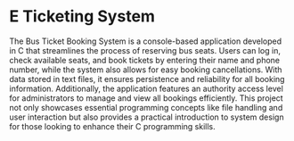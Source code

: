 # E Ticketing System
 The Bus Ticket Booking System is a console-based application developed in C that streamlines the process of reserving bus seats. Users can log in, check available seats, and book tickets by entering their name and phone number, while the system also allows for easy booking cancellations. With data stored in text files, it ensures persistence and reliability for all booking information. Additionally, the application features an authority access level for administrators to manage and view all bookings efficiently. This project not only showcases essential programming concepts like file handling and user interaction but also provides a practical introduction to system design for those looking to enhance their C programming skills.
